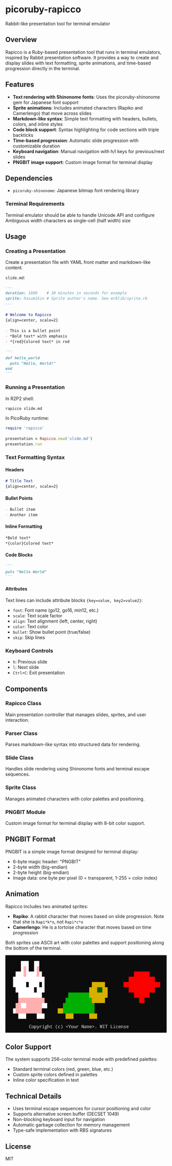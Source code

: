 # picoruby-rapicco

Rabbit-like presentation tool for terminal emulator

## Overview

Rapicco is a Ruby-based presentation tool that runs in terminal emulators, inspired by Rabbit presentation software. It provides a way to create and display slides with text formatting, sprite animations, and time-based progression directly in the terminal.

## Features

- **Text rendering with Shinonome fonts**: Uses the picoruby-shinonome gem for Japanese font support
- **Sprite animations**: Includes animated characters (Rapiko and Camerlengo) that move across slides
- **Markdown-like syntax**: Simple text formatting with headers, bullets, colors, and inline styles
- **Code block support**: Syntax highlighting for code sections with triple backticks
- **Time-based progression**: Automatic slide progression with customizable duration
- **Keyboard navigation**: Manual navigation with h/l keys for previous/next slides
- **PNGBIT image support**: Custom image format for terminal display

## Dependencies

- `picoruby-shinonome`: Japanese bitmap font rendering library

### Terminal Requirements

Terminal emulator should be able to handle Unicode API and configure Ambiguous width characters as single-cell (half width) size

## Usage

### Creating a Presentation

Create a presentation file with YAML front matter and markdown-like content.

`slide.md`:

````markdown
---
duration: 1800    # 30 minutes in seconds for example
sprite: hasumikin # Sprite author's name. See mrblib/sprite.rb
---

# Welcome to Rapicco
{align=center, scale=2}

- This is a bullet point
- *Bold text* with emphasis
- *{red}Colored text* in red

```
def hello_world
  puts "Hello, World!"
end
```
````

### Running a Presentation

In R2P2 shell:

```console
rapicco slide.md
```

In PicoRuby runtime:

```ruby
require 'rapicco'

presentation = Rapicco.new('slide.md')
presentation.run
```


### Text Formatting Syntax

#### Headers
```markdown
# Title Text
{align=center, scale=2}
```

#### Bullet Points
```markdown
- Bullet item
- Another item
```

#### Inline Formatting
```markdown
*Bold text*
*{color}Colored text*
```

#### Code Blocks
````markdown
```
puts "Hello World"
```
````

#### Attributes
Text lines can include attribute blocks `{key=value, key2=value2}`:

- `font`: Font name (go12, go16, min12, etc.)
- `scale`: Text scale factor
- `align`: Text alignment (left, center, right)
- `color`: Text color
- `bullet`: Show bullet point (true/false)
- `skip`: Skip lines

### Keyboard Controls

- `h`: Previous slide
- `l`: Next slide
- `Ctrl+C`: Exit presentation

## Components

### Rapicco Class
Main presentation controller that manages slides, sprites, and user interaction.

### Parser Class
Parses markdown-like syntax into structured data for rendering.

### Slide Class
Handles slide rendering using Shinonome fonts and terminal escape sequences.

### Sprite Class
Manages animated characters with color palettes and positioning.

### PNGBIT Module
Custom image format for terminal display with 8-bit color support.

## PNGBIT Format

PNGBIT is a simple image format designed for terminal display:
- 6-byte magic header: "PNGBIT"
- 2-byte width (big-endian)
- 2-byte height (big-endian)
- Image data: one byte per pixel (0 = transparent, 1-255 = color index)

## Animation

Rapicco includes two animated sprites:
- **Rapiko**: A rabbit character that moves based on slide progression. Note that she is `Rapi*k*o`, not `Rapi*c*o`
- **Camerlengo**: He is a tortoise character that moves based on time progression

Both sprites use ASCII art with color palettes and support positioning along the bottom of the terminal.

![](usakame.png)

## Color Support

The system supports 256-color terminal mode with predefined palettes:
- Standard terminal colors (red, green, blue, etc.)
- Custom sprite colors defined in palettes
- Inline color specification in text

## Technical Details

- Uses terminal escape sequences for cursor positioning and color
- Supports alternative screen buffer (DECSET 1049)
- Non-blocking keyboard input for navigation
- Automatic garbage collection for memory management
- Type-safe implementation with RBS signatures

## License

MIT

